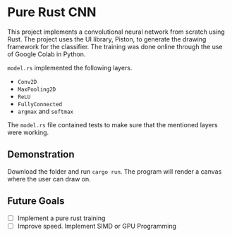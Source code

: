 # Pure Rust CNN

This project implements a convolutional neural network from scratch using Rust. The project uses the UI library, Piston, to generate the drawing framework for the classifier. The training was done online through the use of Google Colab in Python.

`model.rs` implemented the following layers.

- `Conv2D`
- `MaxPooling2D`
- `ReLU`
- `FullyConnected`
- `argmax` and `softmax`

The `model.rs` file contained tests to make sure that the mentioned layers were working.

## Demonstration

Download the folder and run `cargo run`. The program will render a canvas where the user can draw on.

## Future Goals

- [ ] Implement a pure rust training
- [ ] Improve speed. Implement SIMD or GPU Programming
